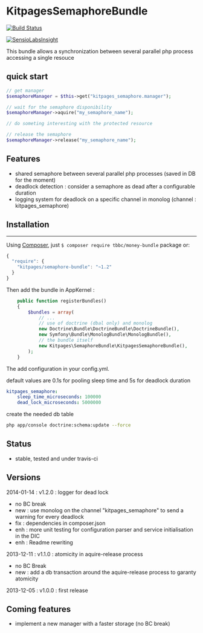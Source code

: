 KitpagesSemaphoreBundle
=======================

[![Build Status](https://travis-ci.org/kitpages/KitpagesSemaphoreBundle.png?branch=master)](https://travis-ci.org/kitpages/KitpagesSemaphoreBundle)

[![SensioLabsInsight](https://insight.sensiolabs.com/projects/e6c4a363-630d-4036-8c73-b93407f08043/small.png)](https://insight.sensiolabs.com/projects/e6c4a363-630d-4036-8c73-b93407f08043)

This bundle allows a synchronization between several parallel php process accessing a single resouce

## quick start

```php
// get manager
$semaphoreManager = $this->get("kitpages_semaphore.manager");

// wait for the semaphore disponibility
$semaphoreManager->aquire("my_semaphore_name");

// do someting interesting with the protected resource

// release the semaphore
$semaphoreManager->release("my_semaphore_name");
```

## Features

* shared semaphore between several parallel php processes (saved in DB for the moment)
* deadlock detection : consider a semaphore as dead after a configurable duration
* logging system for deadlock on a specific channel in monolog (channel : kitpages_semaphore)

## Installation
------------

Using [Composer](http://getcomposer.org/), just `$ composer require tbbc/money-bundle` package or:

```javascript
{
  "require": {
    "kitpages/semaphore-bundle": "~1.2"
  }
}
```

Then add the bundle in AppKernel :

```php
    public function registerBundles()
    {
        $bundles = array(
            // ...
            // use of doctrine (dbal only) and monolog
            new Doctrine\Bundle\DoctrineBundle\DoctrineBundle(),
            new Symfony\Bundle\MonologBundle\MonologBundle(),
            // the bundle itself
            new Kitpages\SemaphoreBundle\KitpagesSemaphoreBundle(),
        );
    }
```

The add configuration in your config.yml.

default values are 0.1s for pooling sleep time and 5s for deadlock duration

```yaml
kitpages_semaphore:
    sleep_time_microseconds: 100000
    dead_lock_microseconds: 5000000
```

create the needed db table

```bash
php app/console doctrine:schema:update --force
```

## Status

* stable, tested and under travis-ci

## Versions

2014-01-14 : v1.2.0 : logger for dead lock

* no BC break
* new : use monolog on the channel "kitpages_semaphore" to send a warning for every deadlock
* fix : dependencies in composer.json
* enh : more unit testing for configuration parser and service initialisation in the DIC
* enh : Readme rewriting

2013-12-11 : v1.1.0 : atomicity in aquire-release process

* no BC Break
* new : add a db transaction around the aquire-release process to garanty atomicity

2013-12-05 : v1.0.0 : first release

## Coming features

* implement a new manager with a faster storage (no BC break)



